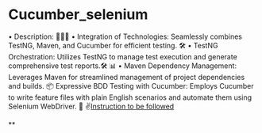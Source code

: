 # Cucumber_selenium
• Description: 🥒🧪✨
• Integration of Technologies: Seamlessly combines TestNG, Maven, and Cucumber for efficient testing. 🛠️ 
• TestNG Orchestration: Utilizes TestNG to manage test execution and generate comprehensive test reports.🛠️
📊 • Maven Dependency Management: Leverages Maven for streamlined management of project dependencies and builds. 
📦  Expressive BDD Testing with Cucumber: Employs Cucumber to write feature files with plain English scenarios and automate them using Selenium WebDriver. 📝
✌️[Instruction to be followed](https://github.com/Siva2104/Cucumber_selenium/blob/main/setup)



   
**
